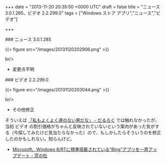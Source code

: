
+++
date = "2013-11-20 20:35:50 +0000 UTC"
draft = false
title = "ニュース 3.0.1.285、ビデオ 2.2.299.0"
tags = ["Windows ストア アプリ","ニュース","ビデオ"]

+++
<div class="section">
    ### ニュース 3.0.1.285
    

{{< figure src="/images/20131120202906.png"  >}}

br/>


<ul>
<li>変更点不明</li>
</ul>
</div>
<div class="section">
    ### ビデオ 2.2.299.0
    

{{< figure src="/images/20131120203044.png"  >}}

br/>


<ul>
<li>その他修正</li>
</ul>そういえば <a href="https://blog.daruyanagi.jp/entry/2013/11/16/072212">「私もよくよく運のない男だな」 - だるろぐ</a> では触れなかったが、当初 ビデオ の割引価格がちゃんと反映されていないという案内があった気がする（今探してみたけど見当たらなかった）ので、もしかしたらそういうのを修正したのかもしれない。知らんけど。

<ul>
<li><a href="http://www.forest.impress.co.jp/docs/news/20130416_596088.html">Microsoft、Windows 8/RTに標準搭載されている“Bing”アプリを一斉アップデート - 窓の杜</a></li>
</ul>
</div>

